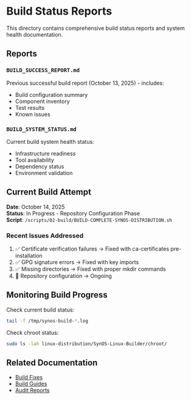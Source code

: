 # Build Status Reports

This directory contains comprehensive build status reports and system health documentation.

## Reports

### `BUILD_SUCCESS_REPORT.md`

Previous successful build report (October 13, 2025) - includes:

-   Build configuration summary
-   Component inventory
-   Test results
-   Known issues

### `BUILD_SYSTEM_STATUS.md`

Current build system health status:

-   Infrastructure readiness
-   Tool availability
-   Dependency status
-   Environment validation

## Current Build Attempt

**Date**: October 14, 2025  
**Status**: In Progress - Repository Configuration Phase  
**Script**: `/scripts/02-build/BUILD-COMPLETE-SYNOS-DISTRIBUTION.sh`

### Recent Issues Addressed

1. ✅ Certificate verification failures → Fixed with ca-certificates pre-installation
2. ✅ GPG signature errors → Fixed with key imports
3. ✅ Missing directories → Fixed with proper mkdir commands
4. 🔄 Repository configuration → Ongoing

## Monitoring Build Progress

Check current build status:

```bash
tail -f /tmp/synos-build-*.log
```

Check chroot status:

```bash
sudo ls -lah linux-distribution/SynOS-Linux-Builder/chroot/
```

## Related Documentation

-   [Build Fixes](../../03-build/fixes/)
-   [Build Guides](../../03-build/guides/)
-   [Audit Reports](../../07-audits/)
